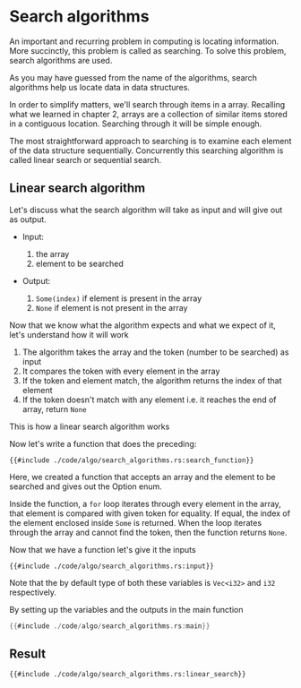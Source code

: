 # Search algorithms

An important and recurring problem in computing is locating information. More succinctly, this problem is called as searching. To solve this problem, search algorithms are used.

As you may have guessed from the name of the algorithms, search algorithms help us locate data in data structures.


In order to simplify matters, we'll search through items in a array. Recalling what we learned in chapter 2, arrays are a collection of similar items stored in a contiguous location. Searching through it will be simple enough.

The most straightforward approach to searching is to examine each element of the data structure sequentially. Concurrently this searching algorithm is called linear search or sequential search.


## Linear search algorithm
Let's discuss what the search algorithm will take as input and will give out as output.

* Input: 
   1. the array
   2. element to be searched

* Output:
   1. `Some(index)` if element is present in the array
   2. `None` if element is not present in the array

Now that we know what the algorithm expects and what we expect of it, let's understand how it will work

1. The algorithm takes the array and the token (number to be searched) as input
2. It compares the token with every element in the array
3. If the token and element match, the algorithm returns the index of that element
4. If the token doesn't match with any element i.e. it reaches the end of array, return `None`

This is how a linear search algorithm works

Now let's write a function that does the preceding:

```rust,ignore
{{#include ./code/algo/search_algorithms.rs:search_function}}
```

Here, we created a function that accepts an array and the element to be searched and gives out the Option enum.

Inside the function, a `for` loop iterates through every element in the array, that element is compared with given token for equality. If equal, the index of the element enclosed inside `Some` is returned.  When the loop iterates through the array and cannot find the token, then the function returns `None`.

Now that we have a function let's give it the inputs
```rust,ignore
{{#include ./code/algo/search_algorithms.rs:input}}
```
Note that the by default type of both these variables is `Vec<i32>` and `i32` respectively.

By setting up the variables and the outputs in the main function

```rust
{{#include ./code/algo/search_algorithms.rs:main}}
```

## Result

```rust,editable
{{#include ./code/algo/search_algorithms.rs:linear_search}}
```